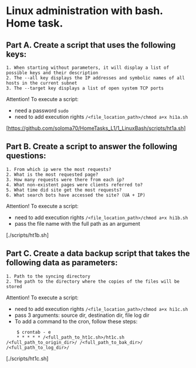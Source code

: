 # Linux administration with bash. Home task.

## Part A. Create a script that uses the following keys: 
```
1. When starting without parameters, it will display a list of possible keys and their description  
2. The --all key displays the IP addresses and symbolic names of all hosts in the current subnet  
3. The --target key displays a list of open system TCP ports  
```
Attention! To execute a script:
  - need a password `sudo`
  - need to add execution rights `/<file_location_path>/chmod a+x hi1a.sh`

[https://github.com/soloma70/HomeTasks_L1/1_LinuxBash/scripts/ht1a.sh]


## Part B. Create a script to answer the following questions:
```
1. From which ip were the most requests?  
2. What is the most requested page?  
3. How many requests were there from each ip?  
4. What non-existent pages were clients referred to?  
5. What time did site get the most requests?  
6. What search bots have accessed the site? (UA + IP)  
```
Attention! To execute a script:
  - need to add execution rights `/<file_location_path>/chmod a+x hi1b.sh`
  - pass the file name with the full path as an argument

[./scripts/ht1b.sh]


## Part C. Create a data backup script that takes the following data as parameters:
```
1. Path to the syncing directory  
2. The path to the directory where the copies of the files will be stored  
```
Attention! To execute a script:
  - need to add execution rights `/<file_location_path>/chmod a+x hi1c.sh`
  - pass 3 arguments: source dir, destination dir, file log dir
  - To add a command to the cron, follow these steps:
```  
    $ crontab - e
    * * * * * /<full_path_to_ht1c.sh>/ht1c.sh /<full_path_to_origin_dir>/ /<full_path_to_bak_dir>/ /<full_path_to_log_dir>/
```
[./scripts/ht1c.sh]
